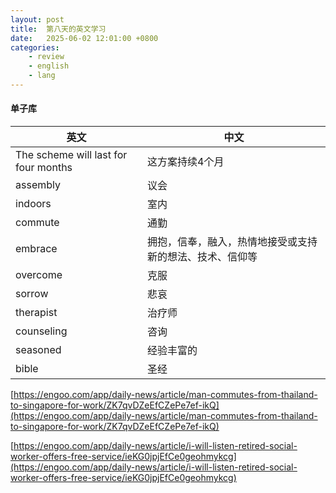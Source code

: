 ```yaml
---
layout: post
title:  第八天的英文学习
date:   2025-06-02 12:01:00 +0800
categories: 
    - review
    - english
    - lang
---
```


#### 单子库

英文 | 中文
-- | --
The scheme will last for four months | 这方案持续4个月
assembly | 议会
indoors | 室内
commute | 通勤
embrace | 拥抱，信奉，融入，热情地接受或支持新的想法、技术、信仰等
overcome | 克服
sorrow | 悲哀
therapist | 治疗师
counseling | 咨询
seasoned | 经验丰富的
bible | 圣经

[https://engoo.com/app/daily-news/article/man-commutes-from-thailand-to-singapore-for-work/ZK7qvDZeEfCZePe7ef-ikQ](https://engoo.com/app/daily-news/article/man-commutes-from-thailand-to-singapore-for-work/ZK7qvDZeEfCZePe7ef-ikQ)

[https://engoo.com/app/daily-news/article/i-will-listen-retired-social-worker-offers-free-service/ieKG0jpjEfCe0geohmykcg](https://engoo.com/app/daily-news/article/i-will-listen-retired-social-worker-offers-free-service/ieKG0jpjEfCe0geohmykcg)